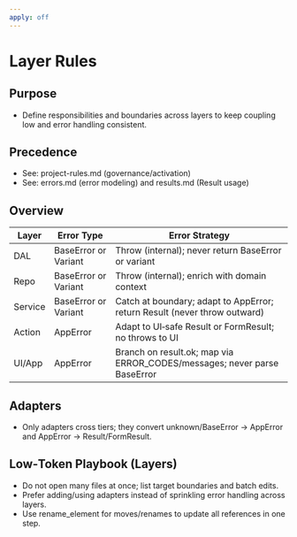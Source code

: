 ```yaml
---
apply: off
---
```


# Layer Rules

## Purpose

- Define responsibilities and boundaries across layers to keep coupling low and error handling consistent.

## Precedence

- See: project-rules.md (governance/activation)
- See: errors.md (error modeling) and results.md (Result usage)

## Overview

| Layer   | Error Type           | Error Strategy                                                            |
| ------- | -------------------- | ------------------------------------------------------------------------- |
| DAL     | BaseError or Variant | Throw (internal); never return BaseError or variant                       |
| Repo    | BaseError or Variant | Throw (internal); enrich with domain context                              |
| Service | BaseError or Variant | Catch at boundary; adapt to AppError; return Result (never throw outward) |
| Action  | AppError             | Adapt to UI‑safe Result or FormResult; no throws to UI                    |
| UI/App  | AppError             | Branch on result.ok; map via ERROR_CODES/messages; never parse BaseError  |

## Adapters

- Only adapters cross tiers; they convert unknown/BaseError → AppError and AppError → Result/FormResult.

## Low‑Token Playbook (Layers)

- Do not open many files at once; list target boundaries and batch edits.
- Prefer adding/using adapters instead of sprinkling error handling across layers.
- Use rename_element for moves/renames to update all references in one step.
